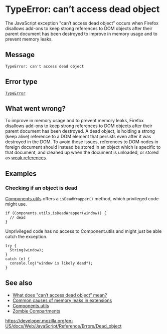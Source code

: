 TypeError: can’t access dead object
===================================

The JavaScript exception "can’t access dead object” occurs when Firefox disallows add-ons to keep strong references to DOM objects after their parent document has been destroyed to improve in memory usage and to prevent memory leaks.

Message
-------

    TypeError: can't access dead object

Error type
----------

[`TypeError`](../global_objects/typeerror)

What went wrong?
----------------

To improve in memory usage and to prevent memory leaks, Firefox disallows add-ons to keep strong references to DOM objects after their parent document has been destroyed. A dead object, is holding a strong (keep alive) reference to a DOM element that persists even after it was destroyed in the DOM. To avoid these issues, references to DOM nodes in foreign document should instead be stored in an object which is specific to that document, and cleaned up when the document is unloaded, or stored as [weak references](https://developer.mozilla.org/en-US/docs/Mozilla/Tech/XPCOM/Language_Bindings/Components.utils.getWeakReference).

Examples
--------

### Checking if an object is dead

[Components.utils](https://developer.mozilla.org/en-US/docs/Mozilla/Tech/XPCOM/Language_Bindings/Components.utils) offers a `isDeadWrapper()` method, which privileged code might use.

    if (Components.utils.isDeadWrapper(window)) {
      // dead
    }

Unprivileged code has no access to Component.utils and might just be able catch the exception.

    try {
      String(window);
    }
    catch (e) {
      console.log("window is likely dead");
    }

See also
--------

-   [What does "can’t access dead object” mean?](https://blog.mozilla.org/addons/2012/09/12/what-does-cant-access-dead-object-mean/)
-   [Common causes of memory leaks in extensions](https://developer.mozilla.org/en-US/docs/Extensions/Common_causes_of_memory_leaks_in_extensions)
-   [Components.utils](https://developer.mozilla.org/en-US/docs/Mozilla/Tech/XPCOM/Language_Bindings/Components.utils)
-   [Zombie Compartments](https://developer.mozilla.org/en-US/docs/Mozilla/Zombie_compartments)

<a href="https://developer.mozilla.org/en-US/docs/Web/JavaScript/Reference/Errors/Dead_object" class="_attribution-link">https://developer.mozilla.org/en-US/docs/Web/JavaScript/Reference/Errors/Dead_object</a>
